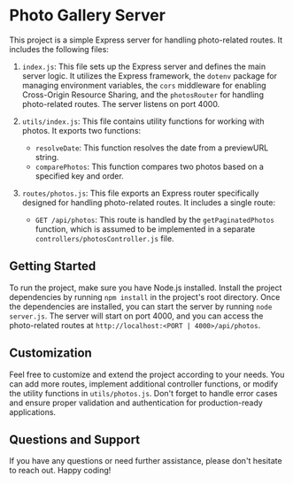 # Photo Gallery Server

This project is a simple Express server for handling photo-related routes. It includes the following files:

1. `index.js`: This file sets up the Express server and defines the main server logic. It utilizes the Express framework, the `dotenv` package for managing environment variables, the `cors` middleware for enabling Cross-Origin Resource Sharing, and the `photosRouter` for handling photo-related routes. The server listens on port 4000.

2. `utils/index.js`: This file contains utility functions for working with photos. It exports two functions:

   - `resolveDate`: This function resolves the date from a previewURL string.
   - `comparePhotos`: This function compares two photos based on a specified key and order.

3. `routes/photos.js`: This file exports an Express router specifically designed for handling photo-related routes. It includes a single route:
   - `GET /api/photos`: This route is handled by the `getPaginatedPhotos` function, which is assumed to be implemented in a separate `controllers/photosController.js` file.

## Getting Started

To run the project, make sure you have Node.js installed. Install the project dependencies by running `npm install` in the project's root directory. Once the dependencies are installed, you can start the server by running `node server.js`. The server will start on port 4000, and you can access the photo-related routes at `http://localhost:<PORT | 4000>/api/photos`.

## Customization

Feel free to customize and extend the project according to your needs. You can add more routes, implement additional controller functions, or modify the utility functions in `utils/photos.js`. Don't forget to handle error cases and ensure proper validation and authentication for production-ready applications.

## Questions and Support

If you have any questions or need further assistance, please don't hesitate to reach out. Happy coding!
